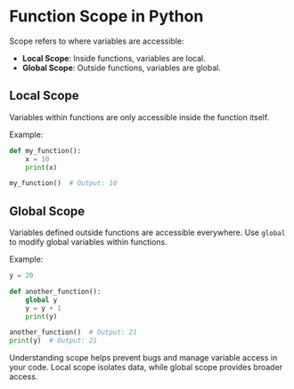 # Function Scope in Python

Scope refers to where variables are accessible:
- **Local Scope**: Inside functions, variables are local.
- **Global Scope**: Outside functions, variables are global.

## Local Scope

Variables within functions are only accessible inside the function itself.

Example:
```python
def my_function():
    x = 10
    print(x)

my_function()  # Output: 10
```

## Global Scope

Variables defined outside functions are accessible everywhere.
Use `global` to modify global variables within functions.

Example:
```python
y = 20

def another_function():
    global y
    y = y + 1
    print(y)

another_function()  # Output: 21
print(y)  # Output: 21
```

Understanding scope helps prevent bugs and manage variable access in your code. Local scope isolates data, while global scope provides broader access.
